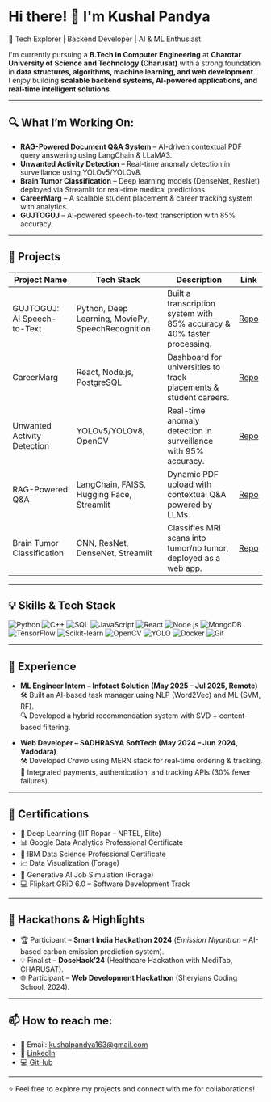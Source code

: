 # Hi there! 👋 I'm Kushal Pandya  
🚀 Tech Explorer | Backend Developer | AI & ML Enthusiast  

I'm currently pursuing a **B.Tech in Computer Engineering** at **Charotar University of Science and Technology (Charusat)** with a strong foundation in **data structures, algorithms, machine learning, and web development**.  
I enjoy building **scalable backend systems, AI-powered applications, and real-time intelligent solutions**.

---

## 🔍 What I’m Working On:
- **RAG-Powered Document Q&A System** – AI-driven contextual PDF query answering using LangChain & LLaMA3.  
- **Unwanted Activity Detection** – Real-time anomaly detection in surveillance using YOLOv5/YOLOv8.  
- **Brain Tumor Classification** – Deep learning models (DenseNet, ResNet) deployed via Streamlit for real-time medical predictions.  
- **CareerMarg** – A scalable student placement & career tracking system with analytics.  
- **GUJTOGUJ** – AI-powered speech-to-text transcription with 85% accuracy.  

---

## 🚀 Projects

| Project Name | Tech Stack | Description | Link |
|--------------|------------|-------------|------|
| GUJTOGUJ: AI Speech-to-Text | Python, Deep Learning, MoviePy, SpeechRecognition | Built a transcription system with 85% accuracy & 40% faster processing. | [Repo](https://github.com/K18SP/ML-projects.git) |
| CareerMarg | React, Node.js, PostgreSQL | Dashboard for universities to track placements & student careers. | [Repo](https://github.com/Vedu3635/UGSF_TNP.git) |
| Unwanted Activity Detection | YOLOv5/YOLOv8, OpenCV | Real-time anomaly detection in surveillance with 95% accuracy. | [Repo](https://github.com/K18SP/ML-projects.git) |
| RAG-Powered Q&A | LangChain, FAISS, Hugging Face, Streamlit | Dynamic PDF upload with contextual Q&A powered by LLMs. | [Repo](https://github.com/K18SP/ML-projects/tree/main/AI_Project/RAG_POWERED_DOCUMENT_SYSTEM) |
| Brain Tumor Classification | CNN, ResNet, DenseNet, Streamlit | Classifies MRI scans into tumor/no tumor, deployed as a web app. | [Repo](https://github.com/K18SP/ML-projects/tree/main/CNN) |

---

## 💡 Skills & Tech Stack
![Python](https://img.shields.io/badge/Python-3776AB?style=for-the-badge&logo=python&logoColor=white)
![C++](https://img.shields.io/badge/C++-00599C?style=for-the-badge&logo=c%2B%2B&logoColor=white)
![SQL](https://img.shields.io/badge/SQL-336791?style=for-the-badge&logo=postgresql&logoColor=white)
![JavaScript](https://img.shields.io/badge/JavaScript-F7DF1E?style=for-the-badge&logo=javascript&logoColor=black)
![React](https://img.shields.io/badge/React-20232A?style=for-the-badge&logo=react&logoColor=61DAFB)
![Node.js](https://img.shields.io/badge/Node.js-43853D?style=for-the-badge&logo=node.js&logoColor=white)
![MongoDB](https://img.shields.io/badge/MongoDB-4EA94B?style=for-the-badge&logo=mongodb&logoColor=white)
![TensorFlow](https://img.shields.io/badge/TensorFlow-FF6F00?style=for-the-badge&logo=tensorflow&logoColor=white)
![Scikit-learn](https://img.shields.io/badge/Scikit--learn-F7931E?style=for-the-badge&logo=scikit-learn&logoColor=white)
![OpenCV](https://img.shields.io/badge/OpenCV-27338e?style=for-the-badge&logo=opencv&logoColor=white)
![YOLO](https://img.shields.io/badge/YOLO-00FFFF?style=for-the-badge&logo=yolo&logoColor=black)
![Docker](https://img.shields.io/badge/Docker-2496ED?style=for-the-badge&logo=docker&logoColor=white)
![Git](https://img.shields.io/badge/Git-F05032?style=for-the-badge&logo=git&logoColor=white)

---

## 🌟 Experience
- **ML Engineer Intern – Infotact Solution (May 2025 – Jul 2025, Remote)**  
  🛠️ Built an AI-based task manager using NLP (Word2Vec) and ML (SVM, RF).  
  🔍 Developed a hybrid recommendation system with SVD + content-based filtering.  

- **Web Developer – SADHRASYA SoftTech (May 2024 – Jun 2024, Vadodara)**  
  🛠️ Developed *Cravio* using MERN stack for real-time ordering & tracking.  
  🔗 Integrated payments, authentication, and tracking APIs (30% fewer failures).  

---

## 📜 Certifications
- 🏅 Deep Learning (IIT Ropar – NPTEL, Elite)  
- 📊 Google Data Analytics Professional Certificate  
- 🧠 IBM Data Science Professional Certificate  
- 📈 Data Visualization (Forage)  
- 🤖 Generative AI Job Simulation (Forage)  
- 💻 Flipkart GRiD 6.0 – Software Development Track  

---

## 🎯 Hackathons & Highlights
- 🏆 Participant – **Smart India Hackathon 2024** (*Emission Niyantran* – AI-based carbon emission prediction system).  
- 💡 Finalist – **DoseHack’24** (Healthcare Hackathon with MediTab, CHARUSAT).  
- 🌐 Participant – **Web Development Hackathon** (Sheryians Coding School, 2024).  

---

## 📫 How to reach me:
- 📧 Email: [kushalpandya163@gmail.com](mailto:kushalpandya163@gmail.com)  
- 🔗 [LinkedIn](https://www.linkedin.com/in/kushal-pandya-302984251/)  
- 💻 [GitHub](https://github.com/K18SP)  

---
⭐ Feel free to explore my projects and connect with me for collaborations!
